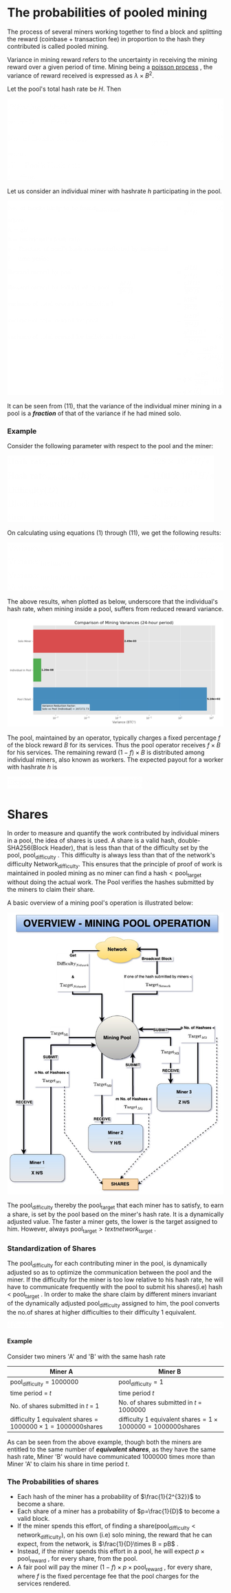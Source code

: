 # The probabilities of pooled mining

The process of several miners working together to find a block and splitting the reward (coinbase + transaction fee) in proportion to the hash they contributed is called pooled mining. 

Variance in mining reward refers to the uncertainty in receiving the mining reward over a given period of time. Mining being a [poisson process](Mining%20Probabilities.md)  , the variance of reward received is expressed as $\lambda \times B^2$. 

Let the pool's total hash rate be $H$. Then

![](images/pooleq_1.png)

Let us consider an individual miner with hashrate $h$ participating in the pool. 

![](images/pooleq_2.png)

It can be seen from (11), that the variance of the individual miner mining in a pool is a ***fraction*** of that of the variance if he had mined solo. 
### Example
Consider the following parameter with respect to the pool and the miner:

![](images/pooleq_3.png)

On calculating using equations (1) through (11), we get the following results:

![](images/pooleq_4.png)

The above results, when plotted as below, underscore that the individual's hash rate, when mining inside a pool, suffers from reduced reward variance. 

![](images/variance_comp.png)

The pool, maintained by an operator, typically charges a fixed percentage $f$ of the block reward $B$ for its services. Thus the pool operator receives $f\times B$ for his services. The remaining reward $(1-f)\times B$ is distributed among individual miners, also known as workers. The expected payout for a worker with hashrate $h$ is 

![](images/pooleq_5.png)

# Shares

In order to measure and quantify the work contributed by individual miners in a pool, the idea of shares is used. A share is a valid hash, double-SHA256(Block Header), that is less than that of the difficulty set by the pool, $\text{pool}_{\text{difficulty}}$ . This difficulty is always less than that of the network's difficulty $\text{Network}_{\text{difficulty}}$. This ensures that the principle of proof of work is maintained in pooled mining as no miner can find a $\text{hash} < \text{pool}_{\text{target}}$ without doing the actual work. The Pool verifies the hashes submitted by the miners to claim their share. 

A basic overview of a mining pool's operation is illustrated below:


![](images/miningpool.jpg)


The $\text{pool}_{\text{difficulty}}$   thereby the $\text{pool}_{\text{target}}$ that each miner has to satisfy, to earn a share, is set by the pool based on the miner's hash rate. It is a dynamically adjusted value. The faster a miner gets, the lower is the target assigned to him. However, always $\text{pool}_{\text{target}} > text{network}_{\text{target}}$  . 
### Standardization of Shares

The $\text{pool}_{\text{difficulty}}$  for each contributing miner in the pool, is dynamically adjusted so as to optimize the communication between the pool and the miner. If the difficulty for the miner is too low relative to his hash rate, he will have to communicate frequently with the pool to submit his shares(i.e) hash < $\text{pool}_{\text{target}}$ .
In order to make the share claim by different miners invariant of the dynamically adjusted $\text{pool}_{\text{difficulty}}$ assigned to him, the pool converts the no.of shares at higher difficulties to their $\text{difficulty 1}$ equivalent. 

![](images/pooleq_6.png)

#### Example

Consider two miners 'A' and 'B' with the same hash rate

| Miner A                                                                            | Miner B                                                                            |
| ---------------------------------------------------------------------------------- | ---------------------------------------------------------------------------------- |
| $\text{pool}_{\text{difficulty}} = 1000000$                                        | $\text{pool}_{\text{difficulty}} = 1$                                              |
| time period = $t$                                                                  | time period $t$                                                                    |
| No. of shares submitted in $t$ = 1                                                 | No. of shares submitted in $t$ = 1000000                                           |
| $\text{difficulty 1 equivalent shares} = 1000000 \times 1 = 1000000 \text{shares}$ | $\text{difficulty 1 equivalent shares} = 1 \times 1000000 = 1000000 \text{shares}$ |

As can be seen from the above example, though both the miners are entitled to the same number of ***equivalent shares***, as they have the same hash rate, Miner 'B' would have communicated 1000000 times more than Miner 'A' to claim his share in time period $t$. 

### The Probabilities of shares

- Each hash of the miner has a probability of $\frac{1}{2^{32}}$ to become a share. 
- Each share of a miner has a probability of $p=\frac{1}{D}$ to become a valid block. 
- If the miner spends this effort, of finding a share($\text{pool}_{\text{difficulty}} < \text{network}_{\text{difficulty}}$), on his own (i.e) solo mining, the reward that he can expect, from the network, is $\frac{1}{D}\times B = pB$ . 
- Instead, if the miner spends this effort in a pool, he will expect $p \times \text{pool}_{\text{reward}}$ , for every share, from the pool. 
- A fair pool will pay the miner $(1-f) \times p \times \text{pool}_{\text{reward}}$ , for every share, where $f$ is the fixed percentage fee that the pool charges for the services rendered.


